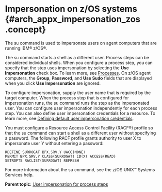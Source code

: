 # Impersonation on z/OS systems {#arch_appx_impersonation_zos .concept}

The su command is used to impersonate users on agent computers that are running IBM® z/OS®.

The su command starts a shell as a different user. Process steps can be considered individual shells. When you configure a process step, you can specify that the step uses impersonation by selecting the **Use Impersonation** check box. To learn more, see [Processes](comp_workflow.md). On z/OS agent computers, the **Group**, **Password**, and **Use Sudo** fields that are displayed when you click **Use Impersonation** are ignored.

To configure impersonation, supply the user name that is required by the target computer. When the process step that is configured for impersonation runs, the su command runs the step as the impersonated user. You can configure user impersonation independently for each process step. You can also define user impersonation credentials for a resource. To learn more, see [Defining default user impersonation credentials](resources_impersonation.md).

You must configure a Resource Access Control Facility \(RACF®\) profile so that the su command can start a shell as a different user without specifying a password. The following RACF profile grants authority to user X to impersonate user Y without entering a password:

```
RDEFINE SURROGAT BPX.SRV.Y UACC(NONE)
PERMIT BPX.SRV.Y CLASS(SURROGAT) ID(X) ACCESS(READ)
SETROPTS RACLIST(SURROGAT) REFRESH
```

For more information about the su command, see the z/OS UNIX™ Systems Services help.

**Parent topic:** [User impersonation for process steps](../topics/arch_appx_sudo.md)

